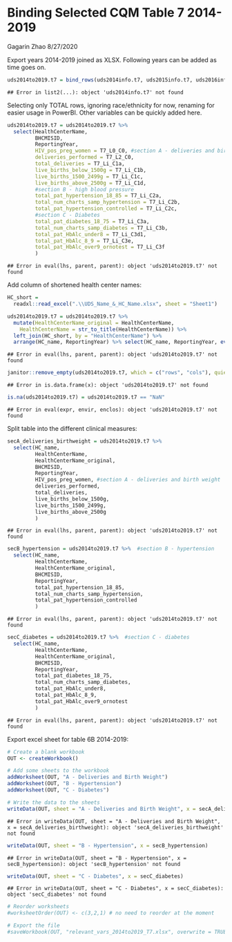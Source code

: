 Binding Selected CQM Table 7 2014-2019
================
Gagarin Zhao
8/27/2020

Export years 2014-2019 joined as XLSX. Following years can be added as
time goes on.

``` r
uds2014to2019.t7 = bind_rows(uds2014info.t7, uds2015info.t7, uds2016info.t7, uds2017info.t7, uds2018info.t7, uds2019info.t7)
```

    ## Error in list2(...): object 'uds2014info.t7' not found

Selecting only TOTAL rows, ignoring race/ethnicity for now, renaming for
easier usage in PowerBI. Other variables can be quickly added here.

``` r
uds2014to2019.t7 = uds2014to2019.t7 %>% 
  select(HealthCenterName,
         BHCMISID,
         ReportingYear,
         HIV_pos_preg_women = T7_L0_C0, #section A - deliveries and birth weight
         deliveries_performed = T7_L2_C0,
         total_deliveries = T7_Li_C1a,
         live_births_below_1500g = T7_Li_C1b,
         live_births_1500_2499g = T7_Li_C1c,
         live_births_above_2500g = T7_Li_C1d,
         #section B - high blood pressure
         total_pat_hypertension_18_85 = T7_Li_C2a,
         total_num_charts_samp_hypertension = T7_Li_C2b,
         total_pat_hypertension_controlled = T7_Li_C2c,
         #section C - Diabetes
         total_pat_diabetes_18_75 = T7_Li_C3a,
         total_num_charts_samp_diabetes = T7_Li_C3b,
         total_pat_HbAlc_under8 = T7_Li_C3d1,
         total_pat_HbAlc_8_9 = T7_Li_C3e,
         total_pat_HbAlc_over9_ornotest = T7_Li_C3f
         )
```

    ## Error in eval(lhs, parent, parent): object 'uds2014to2019.t7' not found

Add column of shortened health center names:

``` r
HC_short = 
  readxl::read_excel(".\\UDS_Name_&_HC_Name.xlsx", sheet = "Sheet1") 

uds2014to2019.t7 = uds2014to2019.t7 %>% 
  mutate(HealthCenterName_original = HealthCenterName,
    HealthCenterName = str_to_title(HealthCenterName)) %>%
  left_join(HC_short, by = "HealthCenterName") %>% 
  arrange(HC_name, ReportingYear) %>% select(HC_name, ReportingYear, everything())
```

    ## Error in eval(lhs, parent, parent): object 'uds2014to2019.t7' not found

``` r
janitor::remove_empty(uds2014to2019.t7, which = c("rows", "cols"), quiet = TRUE)
```

    ## Error in is.data.frame(x): object 'uds2014to2019.t7' not found

``` r
is.na(uds2014to2019.t7) = uds2014to2019.t7 == "NaN"
```

    ## Error in eval(expr, envir, enclos): object 'uds2014to2019.t7' not found

Split table into the different clinical measures:

``` r
secA_deliveries_birthweight = uds2014to2019.t7 %>% 
  select(HC_name, 
         HealthCenterName, 
         HealthCenterName_original,
         BHCMISID, 
         ReportingYear, 
         HIV_pos_preg_women, #section A - deliveries and birth weight
         deliveries_performed,
         total_deliveries,
         live_births_below_1500g,
         live_births_1500_2499g,
         live_births_above_2500g
         )
```

    ## Error in eval(lhs, parent, parent): object 'uds2014to2019.t7' not found

``` r
secB_hypertension = uds2014to2019.t7 %>%  #section B - hypertension
  select(HC_name,
         HealthCenterName, 
         HealthCenterName_original, 
         BHCMISID, 
         ReportingYear,
         total_pat_hypertension_18_85,
         total_num_charts_samp_hypertension,
         total_pat_hypertension_controlled
         )
```

    ## Error in eval(lhs, parent, parent): object 'uds2014to2019.t7' not found

``` r
secC_diabetes = uds2014to2019.t7 %>%  #section C - diabetes
  select(HC_name,
         HealthCenterName, 
         HealthCenterName_original, 
         BHCMISID, 
         ReportingYear,
         total_pat_diabetes_18_75,
         total_num_charts_samp_diabetes,
         total_pat_HbAlc_under8,
         total_pat_HbAlc_8_9,
         total_pat_HbAlc_over9_ornotest
         )
```

    ## Error in eval(lhs, parent, parent): object 'uds2014to2019.t7' not found

Export excel sheet for table 6B 2014-2019:

``` r
# Create a blank workbook
OUT <- createWorkbook()

# Add some sheets to the workbook
addWorksheet(OUT, "A - Deliveries and Birth Weight")
addWorksheet(OUT, "B - Hypertension")
addWorksheet(OUT, "C - Diabetes")

# Write the data to the sheets
writeData(OUT, sheet = "A - Deliveries and Birth Weight", x = secA_deliveries_birthweight)
```

    ## Error in writeData(OUT, sheet = "A - Deliveries and Birth Weight", x = secA_deliveries_birthweight): object 'secA_deliveries_birthweight' not found

``` r
writeData(OUT, sheet = "B - Hypertension", x = secB_hypertension)
```

    ## Error in writeData(OUT, sheet = "B - Hypertension", x = secB_hypertension): object 'secB_hypertension' not found

``` r
writeData(OUT, sheet = "C - Diabetes", x = secC_diabetes)
```

    ## Error in writeData(OUT, sheet = "C - Diabetes", x = secC_diabetes): object 'secC_diabetes' not found

``` r
# Reorder worksheets
#worksheetOrder(OUT) <- c(3,2,1) # no need to reorder at the moment

# Export the file
#saveWorkbook(OUT, "relevant_vars_2014to2019_T7.xlsx", overwrite = TRUE)
```
